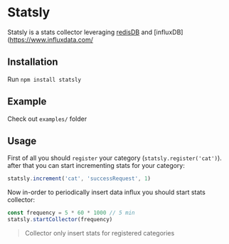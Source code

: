 # Statsly

Statsly is a stats collector leveraging [redisDB](https://redis.io/) and [influxDB](https://www.influxdata.com/

## Installation

Run `npm install statsly`

## Example

Check out `examples/` folder

## Usage

First of all you should `register` your category (`statsly.register('cat')`). after that you can start incrementing stats for your category:

```javascript
statsly.increment('cat', 'successRequest', 1)
```

Now in-order to periodically insert data influx you should start stats collector:
```javascript
const frequency = 5 * 60 * 1000 // 5 min
statsly.startCollector(frequency)
```

> Collector only insert stats for registered categories


